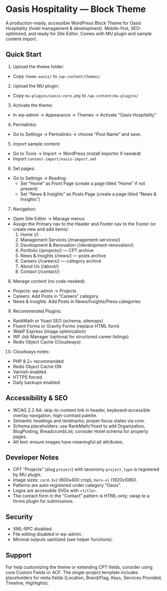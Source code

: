 # Oasis Hospitality — Block Theme

A production-ready, accessible WordPress Block Theme for Oasis Hospitality (hotel management & development). Mobile-first, SEO-optimized, and ready for Site Editor. Comes with MU plugin and sample content import.

## Quick Start

1) Upload the theme folder:
- Copy `theme-oasis/` to `/wp-content/themes/`

2) Upload the MU plugin:
- Copy `mu-plugins/oasis-core.php` to `/wp-content/mu-plugins/`

3) Activate the theme:
- In wp-admin → Appearance → Themes → Activate “Oasis Hospitality”

4) Permalinks:
- Go to Settings → Permalinks → choose “Post Name” and save.

5) Import sample content:
- Go to Tools → Import → WordPress (install importer if needed)
- Import `content-import/oasis-import.xml`

6) Set pages:
- Go to Settings → Reading:
  - Set “Home” as Front Page (create a page titled “Home” if not present)
  - Set “News & Insights” as Posts Page (create a page titled “News & Insights”)

7) Navigation:
- Open Site Editor → Manage menus
- Assign the Primary nav to the Header and Footer nav to the Footer (or create new and add items):
  1. Home (/)
  2. Management Services (/management-services/)
  3. Development & Renovation (/development-renovation/)
  4. Portfolio (/projects/) — CPT archive
  5. News & Insights (/news/) — posts archive
  6. Careers (/careers/) — category archive
  7. About Us (/about/)
  8. Contact (/contact/)

8) Manage content (no code needed):
- Projects: wp-admin → Projects
- Careers: Add Posts in “Careers” category
- News & Insights: Add Posts in News/Insights/Press categories

9) Recommended Plugins:
- RankMath or Yoast SEO (schema, sitemaps)
- Fluent Forms or Gravity Forms (replace HTML form)
- WebP Express (image optimization)
- WP Job Manager (optional for structured career listings)
- Redis Object Cache (Cloudways)

10) Cloudways notes:
- PHP 8.2+ recommended
- Redis Object Cache ON
- Varnish enabled
- HTTPS forced
- Daily backups enabled

## Accessibility & SEO

- WCAG 2.2 AA: skip-to-content link in header, keyboard-accessible overlay navigation, high-contrast palette.
- Semantic headings and landmarks; proper focus states via core.
- Schema placeholders: use RankMath/Yoast to add Organization, BlogPosting, BreadcrumbList; consider Hotel schema for property pages.
- Alt text: ensure images have meaningful alt attributes.

## Developer Notes

- CPT “Projects” (slug `project`) with taxonomy `project_type` is registered by MU plugin.
- Image sizes: `card-3x2` (600x400 crop), `hero-xl` (1920x1080).
- Patterns are auto-registered under category “Oasis”.
- Logos are accessible SVGs with `<title>`.
- The contact form in the “Contact” pattern is HTML-only; swap to a forms plugin for submissions.

## Security

- XML-RPC disabled.
- File editing disabled in wp-admin.
- Minimal outputs sanitized (see helper functions).

## Support

For help customizing the theme or extending CPT fields, consider using core Custom Fields or ACF. The single-project template includes placeholders for meta fields (Location, Brand/Flag, Keys, Services Provided, Timeline, Highlights).